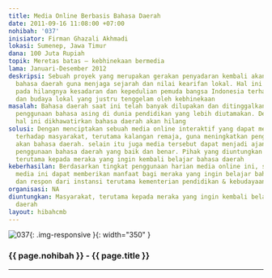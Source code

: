 ```yaml
---
title: Media Online Berbasis Bahasa Daerah
date: 2011-09-16 11:08:00 +07:00
nohibah: '037'
inisiator: Firman Ghazali Akhmadi
lokasi: Sumenep, Jawa Timur
dana: 100 Juta Rupiah
topik: Meretas batas – kebhinekaan bermedia
lama: Januari-Desember 2012
deskripsi: Sebuah proyek yang merupakan gerakan penyadaran kembali akan pentingnya
  bahasa daerah guna menjaga sejarah dan nilai kearifan lokal. Hal ini didasarkan
  pada hilangnya kesadaran dan kepedulian pemuda bangsa Indonesia terhadap bahasa
  dan budaya lokal yang justru tenggelam oleh kebhinekaan
masalah: Bahasa daerah saat ini telah banyak dilupakan dan ditinggalkan karena adanya
  penggunaan bahasa asing di dunia pendidikan yang lebih diutamakan. Dengan adanya
  hal ini dikhawatirkan bahasa daerah akan hilang
solusi: Dengan menciptakan sebuah media online interaktif yang dapat memberikan pengetahuan
  terhadap masyarakat, terutama kalangan remaja, guna meningkatkan pengetahuan meraka
  akan bahasa daerah. selain itu juga media tersebut dapat menjadi ajang pelatihan
  penggunaan bahasa daerah yang baik dan benar. Pihak yang diuntungkan adalah masyarakat,
  terutama kepada meraka yang ingin kembali belajar bahasa daerah
keberhasilan: Berdasarkan tingkat penggunaan harian media online ini, sejauh mana
  media ini dapat memberikan manfaat bagi meraka yang ingin belajar bahasa daerah,
  dan respon dari instansi terutama kementerian pendidikan & kebudayaan
organisasi: NA
diuntungkan: Masyarakat, terutama kepada meraka yang ingin kembali belajar bahasa
  daerah
layout: hibahcmb
---
```


![037](/static/img/hibahcmb/037.png){: .img-responsive }{: width="350" }

### {{ page.nohibah }} - {{ page.title }}

---
